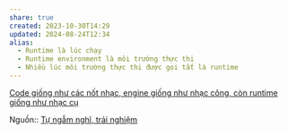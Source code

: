 ```yaml
---
share: true
created: 2023-10-30T14:29
updated: 2024-08-24T12:34
alias:
  - Runtime là lúc chạy
  - Runtime environment là môi trường thực thi
  - Nhiều lúc môi trường thực thi được gọi tắt là runtime
---
```

[Code giống như các nốt nhạc, engine giống như nhạc công, còn runtime giống như nhạc cụ](./Code%20gi%E1%BB%91ng%20nh%C6%B0%20c%C3%A1c%20n%E1%BB%91t%20nh%E1%BA%A1c,%20engine%20gi%E1%BB%91ng%20nh%C6%B0%20nh%E1%BA%A1c%20c%C3%B4ng,%20c%C3%B2n%20runtime%20gi%E1%BB%91ng%20nh%C6%B0%20nh%E1%BA%A1c%20c%E1%BB%A5.md)

Nguồn:: [Tự ngẫm nghĩ, trải nghiệm](../../%CE%9E%20Ngu%E1%BB%93n%20v%C3%A0%20t%C3%A0i%20nguy%C3%AAn%20h%E1%BB%97%20tr%E1%BB%A3/%CE%9E%20Ngu%E1%BB%93n/T%E1%BB%B1%20ng%E1%BA%ABm%20ngh%C4%A9,%20tr%E1%BA%A3i%20nghi%E1%BB%87m.md)